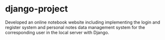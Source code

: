 # django-project

Developed an online notebook website including implementing the login and register system and personal notes data management system for the corresponding user in the local server with Django.
